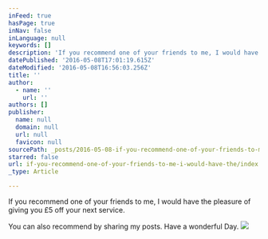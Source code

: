 ```yaml
---
inFeed: true
hasPage: true
inNav: false
inLanguage: null
keywords: []
description: 'If you recommend one of your friends to me, I would have the pleasure of giving you £5 off your next service.'
datePublished: '2016-05-08T17:01:19.615Z'
dateModified: '2016-05-08T16:56:03.256Z'
title: ''
author:
  - name: ''
    url: ''
authors: []
publisher:
  name: null
  domain: null
  url: null
  favicon: null
sourcePath: _posts/2016-05-08-if-you-recommend-one-of-your-friends-to-me-i-would-have-the.md
starred: false
url: if-you-recommend-one-of-your-friends-to-me-i-would-have-the/index.html
_type: Article

---
```

If you recommend one of your friends to me, I would have the pleasure of giving you £5 off your next service.

You can also recommend by sharing my posts. Have a wonderful Day.
![](https://the-grid-user-content.s3-us-west-2.amazonaws.com/9fbe8288-b89a-44fc-8784-e2c7f6ac9ef5.jpg)